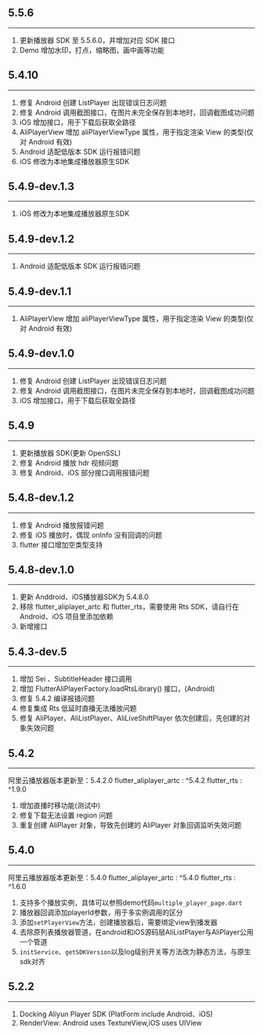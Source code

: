 ## 5.5.6
----------------------------------
1. 更新播放器 SDK 至 5.5.6.0，并增加对应 SDK 接口
2. Demo 增加水印，打点，缩略图，画中画等功能

## 5.4.10
----------------------------------
1. 修复 Android 创建 ListPlayer 出现错误日志问题
2. 修复 Android 调用截图接口，在图片未完全保存到本地时，回调截图成功问题
3. iOS 增加接口，用于下载后获取全路径
4. AliPlayerView 增加 aliPlayerViewType 属性，用于指定渲染 View 的类型(仅对 Android 有效)
5. Android 适配低版本 SDK 运行报错问题
6. iOS 修改为本地集成播放器原生SDK

## 5.4.9-dev.1.3
----------------------------------
1. iOS 修改为本地集成播放器原生SDK

## 5.4.9-dev.1.2
----------------------------------
1. Android 适配低版本 SDK 运行报错问题

## 5.4.9-dev.1.1
----------------------------------
1. AliPlayerView 增加 aliPlayerViewType 属性，用于指定渲染 View 的类型(仅对 Android 有效)

## 5.4.9-dev.1.0
----------------------------------
1. 修复 Android 创建 ListPlayer 出现错误日志问题
2. 修复 Android 调用截图接口，在图片未完全保存到本地时，回调截图成功问题
3. iOS 增加接口，用于下载后获取全路径

## 5.4.9
----------------------------------
1. 更新播放器 SDK(更新 OpenSSL)
2. 修复 Android 播放 hdr 视频问题
3. 修复 Android、iOS 部分接口调用报错问题

## 5.4.8-dev.1.2
----------------------------------
1. 修复 Android 播放报错问题
2. 修复 iOS 播放时，偶现 onInfo 没有回调的问题
3. flutter 接口增加空类型支持

## 5.4.8-dev.1.0
----------------------------------
1. 更新 Anddroid、iOS播放器SDK为 5.4.8.0
2. 移除 flutter_aliplayer_artc 和 flutter_rts，需要使用 Rts SDK，请自行在 Android、iOS 项目里添加依赖
3. 新增接口
## 5.4.3-dev.5
----------------------------------
1. 增加 Sei 、SubtitleHeader 接口调用
2. 增加 FlutterAliPlayerFactory.loadRtsLibrary() 接口，(Android)
3. 修复 5.4.2 编译报错问题
4. 修复集成 Rts 低延时直播无法播放问题
5. 修复 AliPlayer、AliListPlayer、AliLiveShiftPlayer 依次创建后，先创建的对象失效问题

## 5.4.2
----------------------------------
阿里云播放器版本更新至：5.4.2.0
flutter_aliplayer_artc : ^5.4.2
flutter_rts : ^1.9.0

1. 增加直播时移功能(测试中)
2. 修复下载无法设置 region 问题
3. 重复创建 AliPlayer 对象，导致先创建的 AliPlayer 对象回调监听失效问题

## 5.4.0
----------------------------------
阿里云播放器版本更新至：5.4.0
flutter_aliplayer_artc : ^5.4.0
flutter_rts : ^1.6.0

1. 支持多个播放实例，具体可以参照demo代码`multiple_player_page.dart`
2. 播放器回调添加playerId参数，用于多实例调用的区分
3. 添加`setPlayerView`方法，创建播放器后，需要绑定view到播发器
4. 去除原列表播放器管道，在android和iOS源码层AliListPlayer与AliPlayer公用一个管道
5. `initService`、`getSDKVersion`以及log级别开关等方法改为静态方法，与原生sdk对齐

## 5.2.2
----------------------------------
1. Docking Aliyun Player SDK (PlatForm include Android、iOS)
2. RenderView: Android uses TextureView,iOS uses UIView


